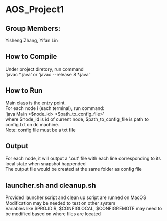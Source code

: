 # AOS_Project1

## Group Members:  
Yisheng Zhang, Yifan Lin

## How to Compile

<p> Under project diretory, run command <br>
'javac *.java' or 'javac --release 8 *.java' </p>

## How to Run

<p> Main class is the entry point. <br>
For each node i (each terminal), run command: <br>
 'java Main <$node_id> <$path_to_config_file>' <br>
 where $node_id is id of current node, $path_to_config_file is path to config.txt on dc machine. <br>
 Note: config file must be a txt file</p>

 ## Output
 <p>For each node, it will output a '.out' file with each line corresponding to its local state when snapshot happended<br>
 The output file would be created at the same folder as config file</p>

 ## launcher.sh and cleanup.sh
 <p>Provided launcher script and clean up script are runned on MacOS<br>
 Modification may be needed to test on other system<br>
 Variables like $PROJDIR, $CONFIGLOCAL, $CONFIGREMOTE may need to be modified based on where files are located</p>
